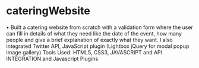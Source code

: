 # cateringWebsite

•	Built a catering website from scratch with a validation form where the user can fill in details of what they need like the date of the event, how many people and give a brief explanation of exactly what they want. I also integrated Twitter API, JavaScript plugin (Lightbox jQuery for modal popup image gallery)
Tools Used: HTML5, CSS3, JAVASCRIPT and API INTEGRATION and Javascript Plugins
